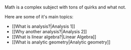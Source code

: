 
Math is a complex subject with tons of quirks and what not.

Here are some of it's main topics:
- [[What is analysis?|Analysis 1]]
- [[Why another analysis?|Analysis 2]]
- [[What is linear algebra?|Linear Algebra]]
- [[What is analytic geometry|Analytic geometry]]
